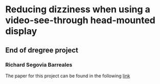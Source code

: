 # Reducing dizziness when using a video-see-through head-mounted display
## End of dregree project
### Richard Segovia Barreales

The paper for this project can be found in the following [link](https://ddd.uab.cat/pub/tfg/2018/tfg_100301/informe_final.pdf) 
